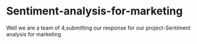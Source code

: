 # Sentiment-analysis-for-marketing
Well we are a team of 4,submitting our response for our project-Sentiment analysis for marketing
